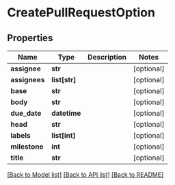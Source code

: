 # CreatePullRequestOption

## Properties
Name | Type | Description | Notes
------------ | ------------- | ------------- | -------------
**assignee** | **str** |  | [optional]
**assignees** | **list[str]** |  | [optional]
**base** | **str** |  | [optional]
**body** | **str** |  | [optional]
**due_date** | **datetime** |  | [optional]
**head** | **str** |  | [optional]
**labels** | **list[int]** |  | [optional]
**milestone** | **int** |  | [optional]
**title** | **str** |  | [optional]

[[Back to Model list]](../README.md#documentation-for-models) [[Back to API list]](../README.md#documentation-for-api-endpoints) [[Back to README]](../README.md)


